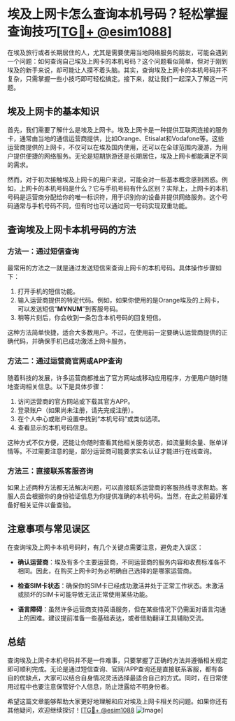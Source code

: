 # 埃及上网卡怎么查询本机号码？轻松掌握查询技巧[[TG💪+ @esim1088](https://t.me/s/esim1088)]

在埃及旅行或者长期居住的人，尤其是需要使用当地网络服务的朋友，可能会遇到一个问题：如何查询自己埃及上网卡的本机号码？这个问题看似简单，但对于刚到埃及的新手来说，却可能让人摸不着头脑。其实，查询埃及上网卡的本机号码并不复杂，只需掌握一些小技巧即可轻松搞定。接下来，就让我们一起深入了解这一问题。

## 埃及上网卡的基本知识

首先，我们需要了解什么是埃及上网卡。埃及上网卡是一种提供互联网连接的服务卡，通常由当地的通信运营商提供，比如Orange、Etisalat和Vodafone等。这些运营商提供的上网卡，不仅可以在埃及国内使用，还可以在全球范围内漫游，为用户提供便捷的网络服务。无论是短期旅游还是长期居住，埃及上网卡都能满足不同的需求。

然而，对于初次接触埃及上网卡的用户来说，可能会对一些基本概念感到困惑。例如，上网卡的本机号码是什么？它与手机号码有什么区别？实际上，上网卡的本机号码是运营商分配给你的唯一标识符，用于识别你的设备并提供网络服务。这个号码通常与手机号码不同，但有时也可以通过同一号码实现双重功能。

## 查询埃及上网卡本机号码的方法

### 方法一：通过短信查询

最常用的方法之一就是通过发送短信来查询上网卡的本机号码。具体操作步骤如下：

1. 打开手机的短信功能。
2. 输入运营商提供的特定代码。例如，如果你使用的是Orange埃及的上网卡，可以发送短信“**MYNUM**”到客服号码。
3. 稍等片刻后，你会收到一条包含本机号码的回复短信。

这种方法简单快捷，适合大多数用户。不过，在使用前一定要确认运营商提供的正确代码，并确保手机已成功激活上网卡服务。

### 方法二：通过运营商官网或APP查询

随着科技的发展，许多运营商都推出了官方网站或移动应用程序，方便用户随时随地查询相关信息。以下是具体步骤：

1. 访问运营商的官方网站或下载其官方APP。
2. 登录账户（如果尚未注册，请先完成注册）。
3. 在个人中心或账户设置中找到“本机号码”或类似选项。
4. 查看显示的本机号码信息。

这种方式不仅方便，还能让你随时查看其他相关服务状态，如流量剩余量、账单详情等。不过需要注意的是，部分运营商可能要求实名认证才能进行在线查询。

### 方法三：直接联系客服咨询

如果上述两种方法都无法解决问题，可以直接联系运营商的客服热线寻求帮助。客服人员会根据你的身份验证信息为你提供准确的本机号码。当然，在此之前最好准备好相关证件以备查验。

## 注意事项与常见误区

在查询埃及上网卡本机号码时，有几个关键点需要注意，避免走入误区：

- **确认运营商**：埃及有多个主要运营商，不同运营商的服务内容和收费标准各不相同。因此，在购买上网卡时务必明确自己选择的是哪家运营商。
  
- **检查SIM卡状态**：确保你的SIM卡已经成功激活并处于正常工作状态。未激活或损坏的SIM卡可能导致无法正常使用某些功能。

- **语言障碍**：虽然许多运营商支持英语服务，但在某些情况下仍需面对语言沟通上的困难。建议提前准备一些基础表达，或者借助翻译工具辅助交流。

## 总结

查询埃及上网卡本机号码并不是一件难事，只要掌握了正确的方法并遵循相关规定即可顺利完成。无论是通过短信查询、官网/APP查询还是直接联系客服，都有各自的优缺点，大家可以结合自身情况灵活选择最适合自己的方式。同时，在日常使用过程中也要注意保管好个人信息，防止泄露给不明身份者。

希望这篇文章能够帮助大家更好地理解和应对埃及上网卡相关的问题。如果你还有其他疑问，欢迎继续探讨！[[TG💪+ @esim1088](https://t.me/s/esim1088) ![Image](https://i.postimg.cc/4NQfJmqS/Snipaste-2025-05-13-00-14-12.png)]